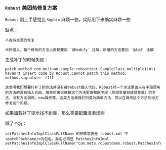 
### `Robust` 美团热修复方案

`Robust` 刚上手感觉比 `Sophix` 麻烦一些，实际用下来确实麻烦一些

缺点：

    不支持资源的修复

    代码侵入，每个修改的方法上面都要加 `@Modify` 注解，新增的方法要加 `@Add` 注解


生成补丁的时候失败：

    patch method com.meituan.sample.robusttest.SampleClass.multiple(int) haven't insert code by Robust.Cannot patch this method, method.signature  (I)I

    这表明我们想要打补丁的方法并没有被robust插入代码，Robust对一个方法里面只有字段调用的方法的没有插入代码，简单的来说就是这个方法里面都是字段（局部变量和成员变量）的方法，没有方法调用，new操作等，这类方法被我们归类为简单方法，可以在调用这个方法的地方修复这个问题。


如果加载补丁提示找不到类，那么需要配置混淆规则

踩了个坑：

    setPatchesInfoImplClassFullName 的参数需要是 robust.xml 中 <patchPackname/>的包名，类名必须是 PatchesInfoImpl
    setPatchesInfoImplClassFullName("com.meta.robustdemo.robust.PatchesInfoImpl")